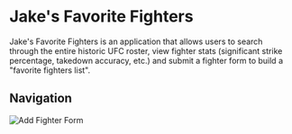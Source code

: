 # Jake's Favorite Fighters

Jake's Favorite Fighters is an application that allows users to search through the entire historic UFC roster, view 
fighter stats (significant strike percentage, takedown accuracy, etc.) and submit a fighter form to build a 
"favorite fighters list".

## Navigation

![Add Fighter Form](images.brewfinder\add_fighter_form_screenshot.png)

<!-- "images.brewfinder\add_fighter_form_screenshot.png" -->